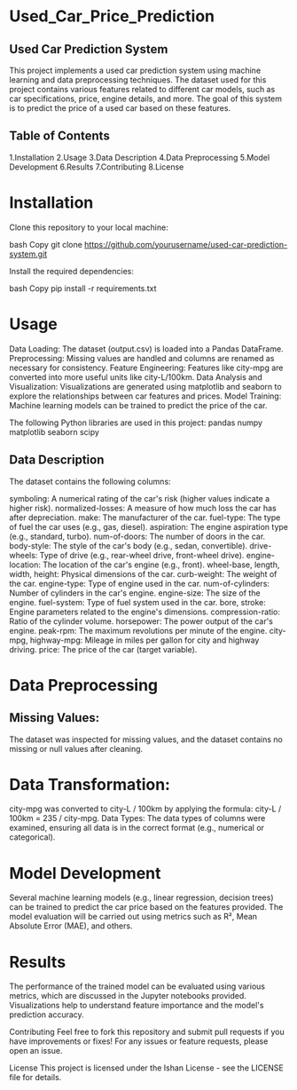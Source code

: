 # Used_Car_Price_Prediction
## Used Car Prediction System
This project implements a used car prediction system using machine learning and data preprocessing techniques. The dataset used for this project contains various features related to different car models, such as car specifications, price, engine details, and more. The goal of this system is to predict the price of a used car based on these features.

## Table of Contents
1.Installation
2.Usage
3.Data Description
4.Data Preprocessing
5.Model Development
6.Results
7.Contributing
8.License
# Installation
Clone this repository to your local machine:

bash
Copy
git clone https://github.com/yourusername/used-car-prediction-system.git

Install the required dependencies:

bash
Copy
pip install -r requirements.txt

# Usage

Data Loading: The dataset (output.csv) is loaded into a Pandas DataFrame.
Preprocessing: Missing values are handled and columns are renamed as necessary for consistency.
Feature Engineering: Features like city-mpg are converted into more useful units like city-L/100km.
Data Analysis and Visualization: Visualizations are generated using matplotlib and seaborn to explore the relationships between car features and prices.
Model Training: Machine learning models can be trained to predict the price of the car.

The following Python libraries are used in this project:
pandas
numpy
matplotlib
seaborn
scipy

## Data Description
The dataset contains the following columns:

symboling: A numerical rating of the car's risk (higher values indicate a higher risk).
normalized-losses: A measure of how much loss the car has after depreciation.
make: The manufacturer of the car.
fuel-type: The type of fuel the car uses (e.g., gas, diesel).
aspiration: The engine aspiration type (e.g., standard, turbo).
num-of-doors: The number of doors in the car.
body-style: The style of the car's body (e.g., sedan, convertible).
drive-wheels: Type of drive (e.g., rear-wheel drive, front-wheel drive).
engine-location: The location of the car's engine (e.g., front).
wheel-base, length, width, height: Physical dimensions of the car.
curb-weight: The weight of the car.
engine-type: Type of engine used in the car.
num-of-cylinders: Number of cylinders in the car's engine.
engine-size: The size of the engine.
fuel-system: Type of fuel system used in the car.
bore, stroke: Engine parameters related to the engine's dimensions.
compression-ratio: Ratio of the cylinder volume.
horsepower: The power output of the car's engine.
peak-rpm: The maximum revolutions per minute of the engine.
city-mpg, highway-mpg: Mileage in miles per gallon for city and highway driving.
price: The price of the car (target variable).

# Data Preprocessing
## Missing Values:
The dataset was inspected for missing values, and the dataset contains no missing or null values after cleaning.

# Data Transformation:
city-mpg was converted to city-L / 100km by applying the formula:
city-L / 100km = 235 / city-mpg.
Data Types:
The data types of columns were examined, ensuring all data is in the correct format (e.g., numerical or categorical).

# Model Development
Several machine learning models (e.g., linear regression, decision trees) can be trained to predict the car price based on the features provided. The model evaluation will be carried out using metrics such as R², Mean Absolute Error (MAE), and others.

# Results
The performance of the trained model can be evaluated using various metrics, which are discussed in the Jupyter notebooks provided. Visualizations help to understand feature importance and the model's prediction accuracy.

Contributing
Feel free to fork this repository and submit pull requests if you have improvements or fixes! For any issues or feature requests, please open an issue.

License
This project is licensed under the Ishan License - see the LICENSE file for details.
